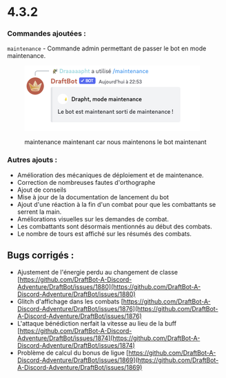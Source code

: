 # 4.3.2

### Commandes ajoutées :

`maintenance` - Commande admin permettant de passer le bot en mode maintenance.

<figure><img src="../.gitbook/assets/image (1).png" alt=""><figcaption><p>maintenance maintenant car nous maintenons le bot maintenant</p></figcaption></figure>

### Autres ajouts :

* Amélioration des mécaniques de déploiement et de maintenance.
* Correction de nombreuses fautes d'orthographe
* Ajout de conseils
* Mise à jour de la documentation de lancement du bot
* Ajout d'une réaction à la fin d'un combat pour que les combattants se serrent la main.
* Améliorations visuelles sur les demandes de combat.
* Les combattants sont désormais mentionnés au début des combats.
* Le nombre de tours est affiché sur les résumés des combats.

## Bugs corrigés :

* Ajustement de l'énergie perdu au changement de classe [https://github.com/DraftBot-A-Discord-Adventure/DraftBot/issues/1880](https://github.com/DraftBot-A-Discord-Adventure/DraftBot/issues/1880)
* Glitch d'affichage dans les combats [https://github.com/DraftBot-A-Discord-Adventure/DraftBot/issues/1876](https://github.com/DraftBot-A-Discord-Adventure/DraftBot/issues/1876)
* L'attaque bénédiction nerfait la vitesse au lieu de la buff [https://github.com/DraftBot-A-Discord-Adventure/DraftBot/issues/1874](https://github.com/DraftBot-A-Discord-Adventure/DraftBot/issues/1874)
* Problème de calcul du bonus de ligue [https://github.com/DraftBot-A-Discord-Adventure/DraftBot/issues/1869](https://github.com/DraftBot-A-Discord-Adventure/DraftBot/issues/1869)
